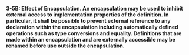 **3-5B: Effect of Encapsulation.  An encapsulation may be used to inhibit external access to implementation properties of the definition. In particular, it shall be possible to prevent external reference to any declaration within the encapsulation including automatically defined operations such as type conversions and equality. Definitions that are made within an encapsulation and are externally accessible may be renamed before use outside the encapsulation.**
